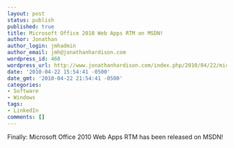 ```yaml
---
layout: post
status: publish
published: true
title: Microsoft Office 2010 Web Apps RTM on MSDN!
author: Jonathan
author_login: jmhadmin
author_email: jmh@jonathanhardison.com
wordpress_id: 460
wordpress_url: http://www.jonathanhardison.com/index.php/2010/04/22/microsoft-office-2010-web-apps-rtm-on-msdn/
date: '2010-04-22 15:54:41 -0500'
date_gmt: '2010-04-22 21:54:41 -0500'
categories:
- Software
- Windows
tags:
- LinkedIn
comments: []
---
```

Finally: Microsoft Office 2010 Web Apps RTM has been released on MSDN!
